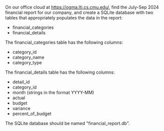 On our office cloud at https://ogma.lti.cs.cmu.edu/, find the July-Sep 2024
financial report for our company, and create a SQLite database with two tables that
appropriately populates the data in the report:

- financial_categories
- financial_details

The financial_categories table has the following columns:

- category_id
- category_name
- category_type

The financial_details table has the following columns:

- detail_id
- category_id
- month (strings in the format YYYY-MM)
- actual
- budget
- variance
- percent_of_budget

The SQLite database should be named "financial_report.db".
